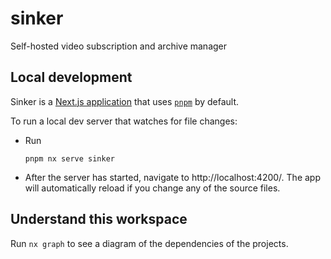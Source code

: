 # sinker

Self-hosted video subscription and archive manager

## Local development

Sinker is a [Next.js application](https://nextjs.org/) that uses [`pnpm`](https://pnpm.io/) by default.

To run a local dev server that watches for file changes:

- Run

  ```
  pnpm nx serve sinker
  ```

- After the server has started, navigate to http://localhost:4200/. The app will automatically reload if you change any of the source files.

## Understand this workspace

Run `nx graph` to see a diagram of the dependencies of the projects.
